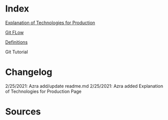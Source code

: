# Index

[Explanation of Technologies for Production](https://github.com/EmadAbdelhamidNJIT/IS601Ass1/blob/feature-azra/Technologies.md) 

[Git FLow](https://github.com/EmadAbdelhamidNJIT/IS601Ass1/blob/feature-azra/GitWorkFlow.md)

[Definitions](https://github.com/EmadAbdelhamidNJIT/IS601Ass1/blob/feature-azra/GitDefinitions.md)

Git Tutorial


# Changelog 
2/25/2021: Azra add/update readme.md
2/25/2021: Azra added Explanation of Technologies for Production Page

# Sources 

